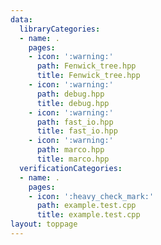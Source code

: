 ```yaml
---
data:
  libraryCategories:
  - name: .
    pages:
    - icon: ':warning:'
      path: Fenwick_tree.hpp
      title: Fenwick_tree.hpp
    - icon: ':warning:'
      path: debug.hpp
      title: debug.hpp
    - icon: ':warning:'
      path: fast_io.hpp
      title: fast_io.hpp
    - icon: ':warning:'
      path: marco.hpp
      title: marco.hpp
  verificationCategories:
  - name: .
    pages:
    - icon: ':heavy_check_mark:'
      path: example.test.cpp
      title: example.test.cpp
layout: toppage
---
```

